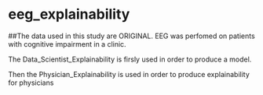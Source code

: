 # eeg_explainability

##The data used in this study are ORIGINAL. EEG was perfomed on patients with cognitive impairment in a clinic.


The Data_Scientist_Explainability is firsly used in order to produce a model.

Then the Physician_Explainability is used in order to produce explainability for physicians
